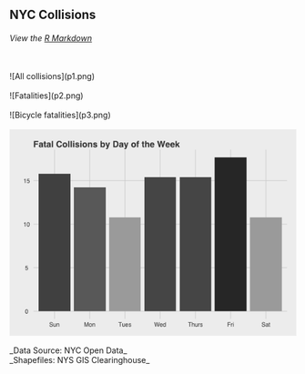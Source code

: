 ## NYC Collisions
###### View the [R Markdown](Main.Rmd)
<br />
![All collisions](p1.png) 
<br /><br />
![Fatalities](p2.png) 
<br /><br />
![Bicycle fatalities](p3.png) 
<br /><br />
<img src="p4.png" alt="Collisions by day of the week" align="middle">
<br /><br />
_Data Source:  NYC Open Data_
<br />
_Shapefiles: NYS GIS Clearinghouse_

